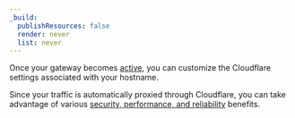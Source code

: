 ```yaml
---
_build:
  publishResources: false
  render: never
  list: never
---
```


Once your gateway becomes [active](/web3/reference/gateway-status/), you can customize the Cloudflare settings associated with your hostname.

Since your traffic is automatically proxied through Cloudflare, you can take advantage of various [security, performance, and reliability](/fundamentals/get-started/concepts/how-cloudflare-works/#benefits) benefits.